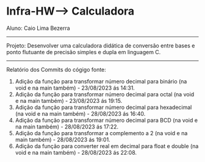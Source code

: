 # Infra-HW--> Calculadora

Aluno: Caio Lima Bezerra 

----------------------------------------------------------

Projeto: 
Desenvolver uma calculadora didática de conversão entre bases e ponto flutuante de precisão simples e dupla em linguagem C.

----------------------------------------------------------

Relatório dos Commits do cógigo fonte: 
1. Adição da função para transformar número decimal para binário (na void e na main também) - 23/08/2023 ás 14:31.
2. Adição da função para transformar número decimal para octal (na void e na main também) - 23/08/2023 ás 19:15.
3. Adição da função para transformar número decimal para hexadecimal (na void e na main também) - 28/08/2023 ás 16:40.
4. Adição da função para transformar número decimal para BCD (na void e na main também) - 28/08/2023 ás 17:22.
5. Adição da função para transformar a complemento a 2 (na void e na main também) - 28/08/2023 ás 19:01.
6. Adição da função para converter real em decimal para float e double (na void e na main também) - 28/08/2023 ás 22:08.
